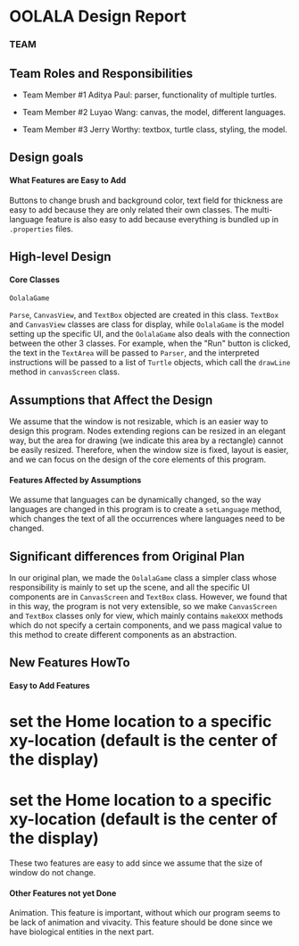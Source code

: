 # OOLALA Design Report
### TEAM


## Team Roles and Responsibilities

 * Team Member #1 
Aditya Paul: parser, functionality of multiple turtles.

 * Team Member #2 
Luyao Wang: canvas, the model, different languages.
 * Team Member #3
Jerry Worthy: textbox, turtle class, styling, the model.


## Design goals

#### What Features are Easy to Add

Buttons to change brush and background color, text field for thickness are easy to add because they are only related their own classes.
The multi-language feature is also easy to add because everything is bundled up in `.properties` files.

## High-level Design

#### Core Classes

`OolalaGame`

`Parse`, `CanvasView`, and `TextBox` objected are created in this class. `TextBox` and `CanvasView` classes are class for display, while
`OolalaGame` is the model setting up the specific UI, and the `OolalaGame` also deals with the connection between the other 3 classes. For example, when the "Run" button is clicked, the text in 
the `TextArea` will be passed to `Parser`, and the interpreted instructions will be passed to a list of `Turtle` objects, which call the `drawLine` method in `canvasScreen` class.

## Assumptions that Affect the Design

We assume that the window is not resizable, which is an easier way to design this program. Nodes extending regions can be resized in an elegant way, but the area for drawing (we indicate this area by a rectangle) cannot be easily resized.
Therefore, when the window size is fixed, layout is easier, and we can focus on the design of the core elements of this program.

#### Features Affected by Assumptions

We assume that languages can be dynamically changed, so the way languages are changed in this program is to create a `setLanguage` method, which changes the text of all the occurrences where languages need to be changed.

## Significant differences from Original Plan

In our original plan, we made the `OolalaGame` class a simpler class whose responsibility is mainly to set up the scene, and all the specific UI components are in `CanvasScreen` and `TextBox` class. 
However, we found that in this way, the program is not very extensible, so we make `CanvasScreen` and `TextBox` classes only for view, which mainly contains `makeXXX` methods which do not specify a certain components, and we pass magical value to this method to create different components as an abstraction.

## New Features HowTo

#### Easy to Add Features

# set the Home location to a specific xy-location (default is the center of the display)

# set the Home location to a specific xy-location (default is the center of the display)

These two features are easy to add since we assume that the size of window do not change.

#### Other Features not yet Done

Animation. This feature is important, without which our program seems to be lack of animation and vivacity. This feature should be done since we have biological entities in the next part.